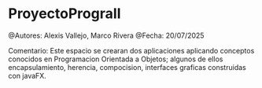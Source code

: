# ProyectoPrograII
@Autores: Alexis Vallejo, Marco Rivera
@Fecha: 20/07/2025

Comentario: 
Este espacio se crearan dos aplicaciones aplicando conceptos conocidos en Programacion Orientada a Objetos; algunos de ellos encapsulamiento, herencia, compocision, interfaces graficas construidas con javaFX.